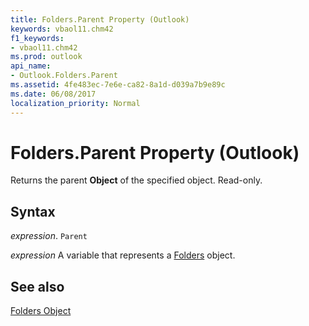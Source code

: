 ```yaml
---
title: Folders.Parent Property (Outlook)
keywords: vbaol11.chm42
f1_keywords:
- vbaol11.chm42
ms.prod: outlook
api_name:
- Outlook.Folders.Parent
ms.assetid: 4fe483ec-7e6e-ca82-8a1d-d039a7b9e89c
ms.date: 06/08/2017
localization_priority: Normal
---
```



# Folders.Parent Property (Outlook)

Returns the parent  **Object** of the specified object. Read-only.


## Syntax

_expression_. `Parent`

_expression_ A variable that represents a [Folders](./Outlook.Folders.md) object.


## See also


[Folders Object](Outlook.Folders.md)

